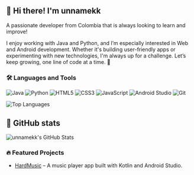 ## 👋 Hi there! I'm unnamekk

A passionate developer from Colombia that is always looking to learn and improve!

I enjoy working with Java and Python, and I’m especially interested in Web and Android development.
Whether it's building user-friendly apps or experimenting with new technologies, I'm always up for a challenge.
Let’s keep growing, one line of code at a time. 🚀


### 🛠️ Languages and Tools

![Java](https://img.shields.io/badge/-Java-333333?style=flat&logo=java)
![Python](https://img.shields.io/badge/-Python-333333?style=flat&logo=python)
![HTML5](https://img.shields.io/badge/-HTML5-333333?style=flat&logo=html5)
![CSS3](https://img.shields.io/badge/-CSS3-333333?style=flat&logo=css3)
![JavaScript](https://img.shields.io/badge/-JavaScript-333333?style=flat&logo=javascript)
![Android Studio](https://img.shields.io/badge/-Android%20Studio-333333?style=flat&logo=android-studio)
![Git](https://img.shields.io/badge/-Git-333333?style=flat&logo=git)

![Top Languages](https://github-readme-stats.vercel.app/api/top-langs/?username=unnamekk&layout=compact&theme=radical)

## 👀 GitHub stats

![unnamekk's GitHub Stats](https://github-readme-stats.vercel.app/api?username=unnamekk&show_icons=true&theme=radical)

### 🔥 Featured Projects

- [HardMusic](https://github.com/unnamekk/hard-music) – A music player app built with Kotlin and Android Studio.
